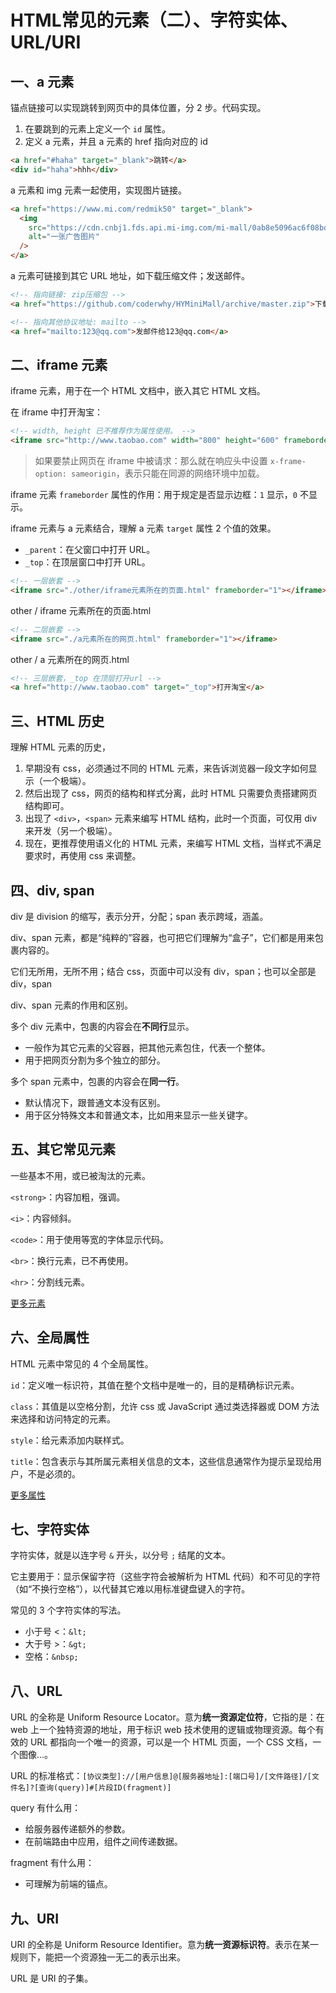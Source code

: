 # HTML常见的元素（二）、字符实体、URL/URI

## 一、a 元素

锚点链接可以实现跳转到网页中的具体位置，分 2 步。代码实现。

1. 在要跳到的元素上定义一个 `id` 属性。
2. 定义 a 元素，并且 a 元素的 href 指向对应的 id

```html
<a href="#haha" target="_blank">跳转</a>
<div id="haha">hhh</div>
```

a 元素和 img 元素一起使用，实现图片链接。

```html
<a href="https://www.mi.com/redmik50" target="_blank">
  <img
    src="https://cdn.cnbj1.fds.api.mi-img.com/mi-mall/0ab8e5096ac6f08bd632e4d5a15d1792.jpg?w=632&h=340"
    alt="一张广告图片"
  />
</a>
```

a 元素可链接到其它 URL 地址，如下载压缩文件；发送邮件。

```html
<!-- 指向链接: zip压缩包 -->
<a href="https://github.com/coderwhy/HYMiniMall/archive/master.zip">下载zip包</a>

<!-- 指向其他协议地址: mailto -->
<a href="mailto:123@qq.com">发邮件给123@qq.com</a>
```

## 二、iframe 元素

iframe 元素，用于在一个 HTML 文档中，嵌入其它 HTML 文档。

在 iframe 中打开淘宝：

```html
<!-- width, height 已不推荐作为属性使用。 -->
<iframe src="http://www.taobao.com" width="800" height="600" frameborder="0"></iframe>
```

> 如果要禁止网页在 iframe 中被请求：那么就在响应头中设置 `x-frame-option: sameorigin`，表示只能在同源的网络环境中加载。

iframe 元素 `frameborder` 属性的作用：用于规定是否显示边框：`1` 显示，`0` 不显示。

iframe 元素与 a 元素结合，理解 a 元素 `target` 属性 2 个值的效果。

- `_parent`：在父窗口中打开 URL。
- `_top`：在顶层窗口中打开 URL。

```html
<!-- 一层嵌套 -->
<iframe src="./other/iframe元素所在的页面.html" frameborder="1"></iframe>
```

other / iframe 元素所在的页面.html

```html
<!-- 二层嵌套 -->
<iframe src="./a元素所在的网页.html" frameborder="1"></iframe>
```

other / a 元素所在的网页.html

```html
<!-- 三层嵌套，_top 在顶层打开url -->
<a href="http://www.taobao.com" target="_top">打开淘宝</a>
```

## 三、HTML 历史

理解 HTML 元素的历史，

1. 早期没有 css，必须通过不同的 HTML 元素，来告诉浏览器一段文字如何显示（一个极端）。
2. 然后出现了 css，网页的结构和样式分离，此时 HTML 只需要负责搭建网页结构即可。
3. 出现了 `<div>`，`<span>` 元素来编写 HTML 结构，此时一个页面，可仅用 div 来开发（另一个极端）。
4. 现在，更推荐使用语义化的 HTML 元素，来编写 HTML 文档，当样式不满足要求时，再使用 css 来调整。

## 四、div, span

div 是 division 的缩写，表示分开，分配；span 表示跨域，涵盖。

div、span 元素，都是“纯粹的”容器，也可把它们理解为“盒子”，它们都是用来包裹内容的。

它们无所用，无所不用；结合 css，页面中可以没有 div，span；也可以全部是 div，span

div、span 元素的作用和区别。

多个 div 元素中，包裹的内容会在**不同行**显示。

- 一般作为其它元素的父容器，把其他元素包住，代表一个整体。
- 用于把网页分割为多个独立的部分。

多个 span 元素中，包裹的内容会在**同一行**。

- 默认情况下，跟普通文本没有区别。
- 用于区分特殊文本和普通文本，比如用来显示一些关键字。

## 五、其它常见元素

一些基本不用，或已被淘汰的元素。

`<strong>`：内容加粗，强调。

`<i>`：内容倾斜。

`<code>`：用于使用等宽的字体显示代码。

`<br>`：换行元素，已不再使用。

`<hr>`：分割线元素。

[更多元素](https://developer.mozilla.org/zh-CN/docs/Web/HTML/Element)

## 六、全局属性

HTML 元素中常见的 4 个全局属性。

`id`：定义唯一标识符，其值在整个文档中是唯一的，目的是精确标识元素。

`class`：其值是以空格分割，允许 css 或 JavaScript 通过类选择器或 DOM 方法来选择和访问特定的元素。

`style`：给元素添加内联样式。

`title`：包含表示与其所属元素相关信息的文本，这些信息通常作为提示呈现给用户，不是必须的。

[更多属性](https://developer.mozilla.org/zh-CN/docs/Web/HTML/Global_attributes)

## 七、字符实体

字符实体，就是以连字号 `&` 开头，以分号 `;` 结尾的文本。

它主要用于：显示保留字符（这些字符会被解析为 HTML 代码）和不可见的字符（如“不换行空格”），以代替其它难以用标准键盘键入的字符。

常见的 3 个字符实体的写法。

- 小于号 <：`&lt;`
- 大于号 >：`&gt;`
- 空格：`&nbsp;`

## 八、URL

URL 的全称是 Uniform Resource Locator。意为**统一资源定位符**，它指的是：在 web 上一个独特资源的地址，用于标识 web 技术使用的逻辑或物理资源。每个有效的 URL 都指向一个唯一的资源，可以是一个 HTML 页面，一个 CSS 文档，一个图像...。

URL 的标准格式：`[协议类型]://[用户信息]@[服务器地址]:[端口号]/[文件路径]/[文件名]?[查询(query)]#[片段ID(fragment)]`

query 有什么用：

- 给服务器传递额外的参数。
- 在前端路由中应用，组件之间传递数据。

fragment 有什么用：

- 可理解为前端的锚点。

## 九、URI

URI 的全称是 Uniform Resource Identifier。意为**统一资源标识符**。表示在某一规则下，能把一个资源独一无二的表示出来。

URL 是 URI 的子集。
